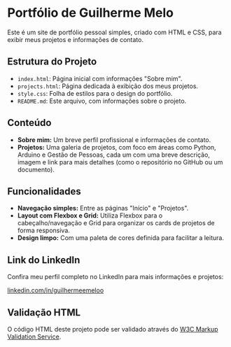 # Portfólio de Guilherme Melo

Este é um site de portfólio pessoal simples, criado com HTML e CSS, para exibir meus projetos e informações de contato.

## Estrutura do Projeto

* `index.html`: Página inicial com informações "Sobre mim".
* `projects.html`: Página dedicada à exibição dos meus projetos.
* `style.css`: Folha de estilos para o design do portfólio.
* `README.md`: Este arquivo, com informações sobre o projeto.

## Conteúdo

* **Sobre mim:** Um breve perfil profissional e informações de contato.
* **Projetos:** Uma galeria de projetos, com foco em áreas como Python, Arduino e Gestão de Pessoas, cada um com uma breve descrição, imagem e link para mais detalhes (como o repositório no GitHub ou um documento).

## Funcionalidades

* **Navegação simples:** Entre as páginas "Início" e "Projetos".
* **Layout com Flexbox e Grid:** Utiliza Flexbox para o cabeçalho/navegação e Grid para organizar os cards de projetos de forma responsiva.
* **Design limpo:** Com uma paleta de cores definida para facilitar a leitura.


## Link do LinkedIn

Confira meu perfil completo no LinkedIn para mais informações e projetos:

[linkedin.com/in/guilhermeemeloo](https://www.linkedin.com/in/guilhermeemeloo)

## Validação HTML

O código HTML deste projeto pode ser validado através do [W3C Markup Validation Service](https://validator.w3.org/).